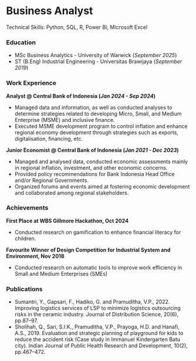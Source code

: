 # Business Analyst
Technical Skills: Python, SQL, R, Power BI, Microsoft Excel


### Education
- MSc Business Analytics - University of Warwick (_September 2025_)
- ST (B.Eng) Industrial Engineering - Universitas Brawijaya (_September 2019_)


### Work Experience
**Analyst @ Central Bank of Indonesia (_Jan 2024 - Sep 2024_)**
- Managed data and information, as well as conducted analyses to determine strategies related to developing Micro, Small, and Medium Enterprise (MSME) and inclusive finance.
- Executed MSME development program to control inflation and enhance regional economy development through strategies such as exports, digitalisation, financing, etc. 

**Junior Economist @ Central Bank of Indonesia (_Jan 2021 - Dec 2023_)**
- Managed and analysed data, conducted economic assessments mainly in regional inflation, investment, and other economic concerns.
- Provided policy recommendations for Bank Indonesia Head Office and/or Regional Governments.
- Organized forums and events aimed at fostering economic development and collaborated among regional stakeholders. 


### Achievements
**First Place at WBS Gillmore Hackathon, Oct 2024**	 
-	Conducted research on gamification to enhance financial literacy for children.

**Favourite Winner of Design Competition for Industrial System and Environment, Nov 2018**	 
-	Conducted research on automatic tools to improve work efficiency in Small and Medium Enterprises (SMEs)


### Publications
- Sumantri, Y., Gapsari, F., Hadiko, G. and Pramuditha, V.P., 2022. Improving logistics services of LSP to minimize logistics outsourcing risks in the ceramic industry. Journal of Distribution Science, 20(6), pp.87–97.
- Sholihah, Q., Sari, S.I.K., Pramuditha, V.P., Prayoga, H.D. and Hanafi, A.S., 2019. Evaluation and strategic planning of playground for kids to reduce the accident risk (Case study in Immanuel Kindergarten Batu city). Indian Journal of Public Health Research and Development, 10(2), pp.467–472.
